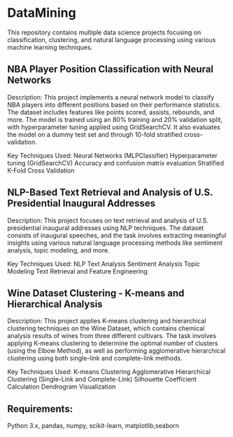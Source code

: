 # DataMining
This repository contains multiple data science projects focusing on classification, clustering, and natural language processing using various machine learning techniques.

## NBA Player Position Classification with Neural Networks
Description:
This project implements a neural network model to classify NBA players into different positions based on their performance statistics. The dataset includes features like points scored, assists, rebounds, and more. The model is trained using an 80% training and 20% validation split, with hyperparameter tuning applied using GridSearchCV. It also evaluates the model on a dummy test set and through 10-fold stratified cross-validation.

Key Techniques Used:
Neural Networks (MLPClassifier)
Hyperparameter tuning (GridSearchCV)
Accuracy and confusion matrix evaluation
Stratified K-Fold Cross Validation

## NLP-Based Text Retrieval and Analysis of U.S. Presidential Inaugural Addresses
Description:
This project focuses on text retrieval and analysis of U.S. presidential inaugural addresses using NLP techniques. The dataset consists of inaugural speeches, and the task involves extracting meaningful insights using various natural language processing methods like sentiment analysis, topic modeling, and more.

Key Techniques Used:
NLP Text Analysis
Sentiment Analysis
Topic Modeling
Text Retrieval and Feature Engineering

## Wine Dataset Clustering - K-means and Hierarchical Analysis
Description:
This project applies K-means clustering and hierarchical clustering techniques on the Wine Dataset, which contains chemical analysis results of wines from three different cultivars. The task involves applying K-means clustering to determine the optimal number of clusters (using the Elbow Method), as well as performing agglomerative hierarchical clustering using both single-link and complete-link methods.

Key Techniques Used:
K-means Clustering
Agglomerative Hierarchical Clustering (Single-Link and Complete-Link)
Silhouette Coefficient Calculation
Dendrogram Visualization

## Requirements: 
Python 3.x, pandas, numpy, scikit-learn, matplotlib,seaborn
